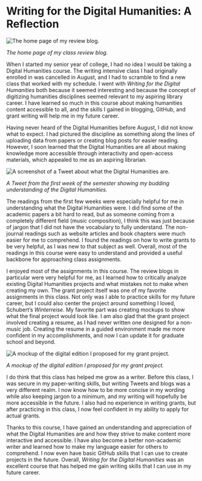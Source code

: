 # Writing for the Digital Humanities: A Reflection

![The home page of my review blog.](https://PRSengl350.github.io/PRS-ENGL-350/images/Homepage.PNG)

_The home page of my class review blog._

When I started my senior year of college, I had no idea I would be taking a Digital Humanities course. The writing intensive class I had originally enrolled in was cancelled in August, and I had to scramble to find a new class that worked with my schedule. I went with _Writing for the Digital Humanities_ both because it seemed interesting and because the concept of digitizing humanities disciplines seemed relevant to my aspiring library career. I have learned so much in this course about making humanities content accessible to all, and the skills I gained in blogging, GitHub, and grant writing will help me in my future career.

Having never heard of the Digital Humanities before August, I did not know what to expect. I had pictured the discipline as something along the lines of uploading data from papers or creating blog posts for easier reading. However, I soon learned that the Digital Humanities are all about making knowledge more accessible through interactivity and open-access materials, which appealed to me as an aspiring librarian. 

![A screenshot of a Tweet about what the Digital Humanities are.](https://PRSengl350.github.io/PRS-ENGL-350/images/Tweet.jpg)

_A Tweet from the first week of the semester showing my budding understanding of the Digital Humanities._

The readings from the first few weeks were especially helpful for me in understanding what the Digital Humanities were. I did find some of the academic papers a bit hard to read, but as someone coming from a completely different field (music composition), I think this was just because of jargon that I did not have the vocabulary to fully understand. The non-journal readings such as website articles and book chapters were much easier for me to comprehend. I found the readings on how to write grants to be very helpful, as I was new to that subject as well. Overall, most of the readings in this course were easy to understand and provided a useful backbone for approaching class assignments.

I enjoyed most of the assignments in this course. The review blogs in particular were very helpful for me, as I learned how to critically analyze existing Digital Humanities projects and what mistakes not to make when creating my own. The grant project itself was one of my favorite assignments in this class. Not only was I able to practice skills for my future career, but I could also center the project around something I loved, Schubert’s _Winterreise_. My favorite part was creating mockups to show what the final project would look like. I am also glad that the grant project involved creating a resume, as I had never written one designed for a non-music job. Creating the resume in a guided environment made me more confident in my accomplishments, and now I can update it for graduate school and beyond.

![A mockup of the digital edition I proposed for my grant project.](https://PRSengl350.github.io/PRS-ENGL-350/images/Mockup.PNG)

_A mockup of the digital edition I proposed for my grant project._

I do think that this class has helped me grow as a writer. Before this class, I was secure in my paper-writing skills, but writing Tweets and blogs was a very different realm. I now know how to be more concise in my wording while also keeping jargon to a minimum, and my writing will hopefully be more accessible in the future. I also had no experience in writing grants, but after practicing in this class, I now feel confident in my ability to apply for actual grants.

Thanks to this course, I have gained an understanding and appreciation of what the Digital Humanities are and how they strive to make content more interactive and accessible. I have also become a better non-academic writer and learned how to make my language easier for others to comprehend. I now even have basic GitHub skills that I can use to create projects in the future. Overall, _Writing for the Digital Humanities_ was an excellent course that has helped me gain writing skills that I can use in my future career.
